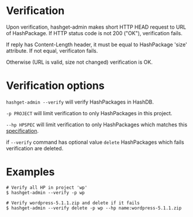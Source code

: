 # Verification 

Upon verification, hashget-admin makes short HTTP HEAD request to URL of HashPackage. If HTTP status code is not 200 ("OK"), verification fails.

If reply has Content-Length header, it must be equal to HashPackage 'size' attribute. If not equal, verificaton fails. 

Otherwise (URL is valid, size not changed) verification is OK.

# Verification options
`hashget-admin --verify` will verify HashPackages in HashDB.

`-p PROJECT` will limit verification to only HashPackages in this project.

`--hp HPSPEC` will limit verification to only HashPackages which matches this [specification](hpspec).

if `--verify` command has optional value `delete` HashPackages which fails verification are deleted.

# Examples

```shell
# Verify all HP in project 'wp' 
$ hashget-admin --verify -p wp 

# Verify wordpress-5.1.1.zip and delete if it fails
$ hashget-admin --verify delete -p wp --hp name:wordpress-5.1.1.zip
``` 